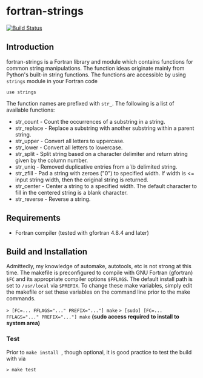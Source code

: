 # fortran-strings

[![Build Status](https://travis-ci.com/eengl/fortran-strings.svg?branch=master)](https://travis-ci.com/eengl/fortran-strings)

## Introduction

fortran-strings is a Fortran library and module which contains functions for common string manipulations.  The function ideas originate mainly from Python's built-in string functions.  The functions are accessible by using ``strings`` module in your Fortran code

``use strings``

The function names are prefixed with ``str_``.  The following is a list of available functions:

* str_count - Count the occurrences of a substring in a string.
* str_replace - Replace a substring with another substring within a parent string.
* str_upper - Convert all letters to uppercase.
* str_lower - Convert all letters to lowercase.
* str_split - Split string based on a character delimiter and return string given by the column number.
* str_uniq - Removed duplicative entries from a \b delimited string.
* str_zfill - Pad a string with zeroes ("0") to specified width. If width is <= input string width, then the original string is returned.
* str_center - Center a string to a specified width.  The default character to fill in the centered string is a blank character.
* str_reverse - Reverse a string.

## Requirements

* Fortran compiler (tested with gfortran 4.8.4 and later)

## Build and Installation

Admittedly, my knowledge of automake, autotools, etc is not strong at this time.  The makefile is preconfigured to compile with GNU Fortran (gfortran) ``$FC`` and its appropriate compiler options ``$FFLAGS``.  The default install path is set to ``/usr/local`` via ``$PREFIX``.  To change these make variables, simply edit the makefile or set these variables on the command line prior to the make commands.

``> [FC=... FFLAGS="..." PREFIX="..."] make``
``> [sudo] [FC=... FFLAGS="..." PREFIX="..."] make`` **(sudo access required to install to system area)**

### Test

Prior to ``make install ``, though optional, it is good practice to test the build with via

``> make test``


